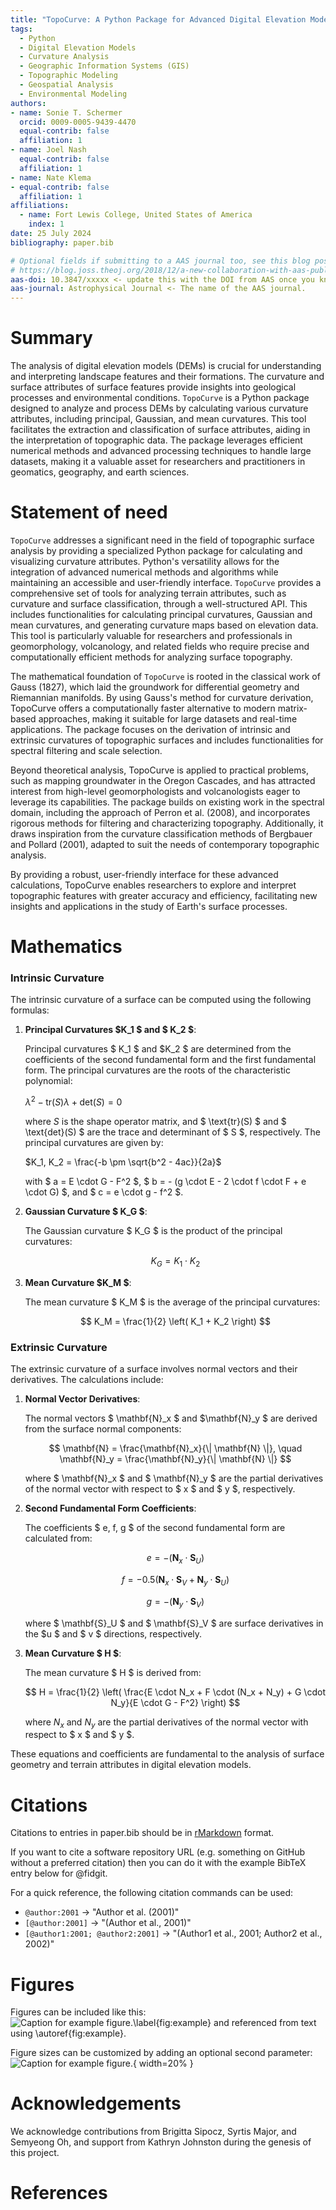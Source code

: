 ```yaml
---
title: "TopoCurve: A Python Package for Advanced Digital Elevation Model Analysis"
tags:
  - Python
  - Digital Elevation Models
  - Curvature Analysis
  - Geographic Information Systems (GIS)
  - Topographic Modeling
  - Geospatial Analysis
  - Environmental Modeling
authors:
- name: Sonie T. Schermer
  orcid: 0009-0005-9439-4470
  equal-contrib: false
  affiliation: 1
- name: Joel Nash
  equal-contrib: false
  affiliation: 1
- name: Nate Klema
- equal-contrib: false
  affiliation: 1
affiliations:
  - name: Fort Lewis College, United States of America
    index: 1
date: 25 July 2024
bibliography: paper.bib

# Optional fields if submitting to a AAS journal too, see this blog post:
# https://blog.joss.theoj.org/2018/12/a-new-collaboration-with-aas-publishing
aas-doi: 10.3847/xxxxx <- update this with the DOI from AAS once you know it.
aas-journal: Astrophysical Journal <- The name of the AAS journal.
---
```


# Summary

The analysis of digital elevation models (DEMs) is crucial for understanding 
and interpreting landscape features and their formations. The curvature and 
surface attributes of surface features provide insights into geological processes and 
environmental conditions. `TopoCurve` is a Python package designed to analyze 
and process DEMs by calculating various curvature attributes, including principal,
Gaussian, and mean curvatures. This tool facilitates the extraction and 
classification of surface attributes, aiding in the interpretation of topographic data.
The package leverages efficient numerical methods and advanced processing techniques 
to handle large datasets, making it a valuable asset for researchers and practitioners 
in geomatics, geography, and earth sciences.

# Statement of need

`TopoCurve` addresses a significant need in the field of topographic surface analysis by providing a specialized Python package for calculating and visualizing curvature attributes. Python's versatility allows for the integration of advanced numerical methods and algorithms while maintaining an accessible and user-friendly interface. `TopoCurve` provides a comprehensive set of tools for analyzing terrain attributes, such as curvature and surface classification, through a well-structured API. This includes functionalities for calculating principal curvatures, Gaussian and mean curvatures, and generating curvature maps based on elevation data. This tool is particularly valuable for researchers and professionals in geomorphology, volcanology, and related fields who require precise and computationally efficient methods for analyzing surface topography.

The mathematical foundation of `TopoCurve` is rooted in the classical work of Gauss (1827), which laid the groundwork for differential geometry and Riemannian manifolds. By using Gauss's method for curvature derivation, TopoCurve offers a computationally faster alternative to modern matrix-based approaches, making it suitable for large datasets and real-time applications. The package focuses on the derivation of intrinsic and extrinsic curvatures of topographic surfaces and includes functionalities for spectral filtering and scale selection.

Beyond theoretical analysis, TopoCurve is applied to practical problems, such as mapping groundwater in the Oregon Cascades, and has attracted interest from high-level geomorphologists and volcanologists eager to leverage its capabilities. The package builds on existing work in the spectral domain, including the approach of Perron et al. (2008), and incorporates rigorous methods for filtering and characterizing topography. Additionally, it draws inspiration from the curvature classification methods of Bergbauer and Pollard (2001), adapted to suit the needs of contemporary topographic analysis.

By providing a robust, user-friendly interface for these advanced calculations, TopoCurve enables researchers to explore and interpret topographic features with greater accuracy and efficiency, facilitating new insights and applications in the study of Earth's surface processes.


# Mathematics

### Intrinsic Curvature

The intrinsic curvature of a surface can be computed using the following formulas:

1. **Principal Curvatures $K_1 $ and $ K_2 $**:

   Principal curvatures $ K_1 $ and $K_2 $ are determined from the coefficients of the second fundamental form and the first fundamental form. The principal curvatures are the roots of the characteristic polynomial:


   $\lambda^2 - \text{tr}(S) \lambda + \text{det}(S) = 0$

   where $S$ is the shape operator matrix, and $ \text{tr}(S) $ and $ \text{det}(S) $ are the trace and determinant of $ S $, respectively. The principal curvatures are given by:

   
   $K_1, K_2 = \frac{-b \pm \sqrt{b^2 - 4ac}}{2a}$

   with $ a = E \cdot G - F^2 $, $ b = - (g \cdot E - 2 \cdot f \cdot F + e \cdot G) $, and $ c = e \cdot g - f^2 $.

2. **Gaussian Curvature $ K_G $**:

   The Gaussian curvature $ K_G $ is the product of the principal curvatures:

   $$
   K_G = K_1 \cdot K_2
   $$

3. **Mean Curvature $K_M $**:

   The mean curvature $ K_M $ is the average of the principal curvatures:

   $$
   K_M = \frac{1}{2} \left( K_1 + K_2 \right)
   $$

### Extrinsic Curvature

The extrinsic curvature of a surface involves normal vectors and their derivatives. The calculations include:

1. **Normal Vector Derivatives**:

   The normal vectors $ \mathbf{N}_x $ and $\mathbf{N}_y $ are derived from the surface normal components:

   $$
   \mathbf{N} = \frac{\mathbf{N}_x}{\| \mathbf{N} \|}, \quad \mathbf{N}_y = \frac{\mathbf{N}_y}{\| \mathbf{N} \|}
   $$

   where $ \mathbf{N}_x $ and $ \mathbf{N}_y $ are the partial derivatives of the normal vector with respect to $ x $ and $ y $, respectively.

2. **Second Fundamental Form Coefficients**:

   The coefficients $ e, f, g $ of the second fundamental form are calculated from:

   $$
   e = - \left( \mathbf{N}_x \cdot \mathbf{S}_U \right)
   $$

   $$
   f = -0.5 \left( \mathbf{N}_x \cdot \mathbf{S}_V + \mathbf{N}_y \cdot \mathbf{S}_U \right)
   $$

   $$
   g = - \left( \mathbf{N}_y \cdot \mathbf{S}_V \right)
   $$

   where $ \mathbf{S}_U $ and $ \mathbf{S}_V $ are surface derivatives in the $u $ and $ v $ directions, respectively.

3. **Mean Curvature $ H $**:

   The mean curvature $ H $ is derived from:

   $$
   H = \frac{1}{2} \left( \frac{E \cdot N_x + F \cdot (N_x + N_y) + G \cdot N_y}{E \cdot G - F^2} \right)
   $$

   where $N_x$ and $N_y$ are the partial derivatives of the normal vector with respect to $ x $ and $ y $.

These equations and coefficients are fundamental to the analysis of surface geometry and terrain attributes in digital elevation models.



# Citations

Citations to entries in paper.bib should be in
[rMarkdown](http://rmarkdown.rstudio.com/authoring_bibliographies_and_citations.html)
format.

If you want to cite a software repository URL (e.g. something on GitHub without a preferred
citation) then you can do it with the example BibTeX entry below for @fidgit.

For a quick reference, the following citation commands can be used:

- `@author:2001` -> "Author et al. (2001)"
- `[@author:2001]` -> "(Author et al., 2001)"
- `[@author1:2001; @author2:2001]` -> "(Author1 et al., 2001; Author2 et al., 2002)"

# Figures

Figures can be included like this:
![Caption for example figure.\label{fig:example}](figure.png)
and referenced from text using \autoref{fig:example}.

Figure sizes can be customized by adding an optional second parameter:
![Caption for example figure.](figure.png){ width=20% }

# Acknowledgements

We acknowledge contributions from Brigitta Sipocz, Syrtis Major, and Semyeong
Oh, and support from Kathryn Johnston during the genesis of this project.

# References
